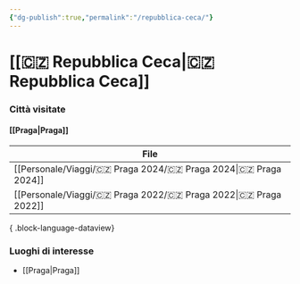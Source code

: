 ```yaml
---
{"dg-publish":true,"permalink":"/repubblica-ceca/"}
---
```


# [[🇨🇿 Repubblica Ceca\|🇨🇿 Repubblica Ceca]]


### Città visitate

#### [[Praga\|Praga]]

| File                                                                     |
| ------------------------------------------------------------------------ |
| [[Personale/Viaggi/🇨🇿 Praga 2024/🇨🇿 Praga 2024\|🇨🇿 Praga 2024]] |
| [[Personale/Viaggi/🇨🇿 Praga 2022/🇨🇿 Praga 2022\|🇨🇿 Praga 2022]] |

{ .block-language-dataview}

### Luoghi di interesse

- [[Praga\|Praga]]